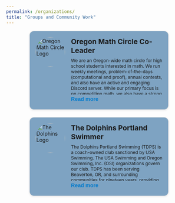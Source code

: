```yaml
---
permalink: /organizations/
title: "Groups and Community Work"
---
```

<style>
  .org-container {
    display: flex;
    flex-direction: column;
    gap: 20px;
    max-width: 75%;
    margin: 0 auto;
  }

  .org-card {
    display: flex;
    border: 1px solid #ddd;
    border-radius: 12px;
    padding: 16px;
    background: #7ea3c2;
    box-shadow: 0 2px 5px rgba(0,0,0,0.08);
    align-items: flex-start;
    position: relative;
  }

  .org-logo {
    width: 80px;
    height: 80px;
    border-radius: 50%;
    object-fit: cover;
    margin-right: 16px;
  }

  .org-content {
    font-size: 0.75rem;
    flex: 1;
  }

  .org-title {
    font-size: 1.2rem;
    font-weight: bold;
    margin-bottom: 8px;
  }

  .org-description {
    max-height: 100px;
    overflow: hidden;
    transition: max-height 0.3s ease;
    position: relative;
  }

  .org-description.expanded {
    max-height: 1000px;
  }

  .read-more-btn {
    background: none;
    border: none;
    color: #007acc;
    cursor: pointer;
    padding: 4px 0;
    font-weight: bold;
    font-size: 0.9rem;
  }
</style>

<div class="org-container">

<div class="org-card">
  <img class="org-logo" src="https://www.oregonmathcircle.org/logo/OMCLOGO.png" alt="Oregon Math Circle Logo">
  <div class="org-content">
    <div class="org-title">Oregon Math Circle Co-Leader</div>
    <div class="org-description" id="desc-1">
      We are an Oregon-wide math circle for high school students interested in math. We run weekly meetings, problem-of-the-days (computational and proof), annual contests, and also have an active and engaging Discord server. While our primary focus is on competition math, we also have a strong emphasis on non-competition topics and encourage students to explore all areas of mathematics. We are a student-run organization, and our leaders are dedicated to providing a fun and engaging environment for all students. Each year, we attend in-person competitions including the American Regional Mathematics League(ARML), the Harvard-MIT Math Tournament(HMMT), and the Stanford Math Tournanment(SMT). For more information about our math circle, you can go to [this link](https://www.oregonmathcircle.org).
      I have been a member of the math circle since 2022, and a leader of the math circle since 2024. I am involved in running meetings, sending out club information emails, and planning our trips. I also have been writing Problem of the Days for our club, which are free-access problems posted daily on our Discord server that model competition problems.
    </div>
    <button class="read-more-btn" onclick="toggleDescription('desc-1', this)">Read more</button>
  </div>
</div>

<div class="org-card">
  <img class="org-logo" src="https://www.dolphinswimteam.org/osmjcc/team-logo/default/teamlogo-610-1368249799577_009622-t-thumb.jpg" alt="The Dolphins Logo">
  <div class="org-content">
    <div class="org-title">The Dolphins Portland Swimmer</div>
    <div class="org-description" id="desc-2">
    The Dolphins Portland Swimming (TDPS) is a coach-owned club sanctioned by USA Swimming. The USA Swimming and Oregon Swimming, Inc. (OSI) organizations govern our club. TDPS has been serving Beaverton, OR, and surrounding communities for nineteen years, providing a year-round program for athletes. The club also provides a swim program in Gresham, OR. For more information, check out [this website](https://www.dolphinswimteam.org)
      I have been a member of the Dolphins swim team since 2015. I started swimming competitively in 2017, and since then, I have qualified for every OSI state short-course championship in multiple events. My latest accomplishment was getting a 10th place overall finish in the 100 yard backstroke finals at the state meet this March. I have been part of the Green Squad, the Dolphins highest level swimming group, since 2023.
    </div>
    <button class="read-more-btn" onclick="toggleDescription('desc-2', this)">Read more</button>
  </div>
</div>

</div>

<script>
  function toggleDescription(id, btn) {
    const el = document.getElementById(id);
    el.classList.toggle('expanded');
    btn.textContent = el.classList.contains('expanded') ? 'Collapse' : 'Read more';
  }
</script>
